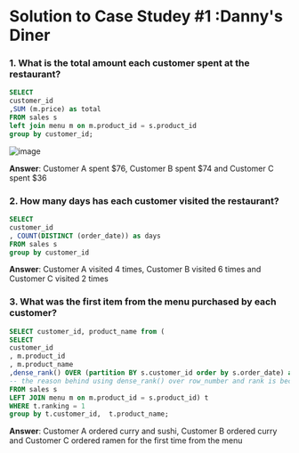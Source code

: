 
# Solution to Case Studey #1 :Danny's Diner 

### 1. What is the total amount each customer spent at the restaurant?

```sql 
SELECT 
customer_id
,SUM (m.price) as total
FROM sales s
left join menu m on m.product_id = s.product_id
group by customer_id;
```
![image](https://user-images.githubusercontent.com/80718915/152450993-b9d66580-32f6-4c57-823a-2b9fe9a1aacf.png)

**Answer**: Customer A spent $76, Customer B spent $74 and Customer C spent $36

### 2. How many days has each customer visited the restaurant?

```sql 
SELECT 
customer_id
, COUNT(DISTINCT (order_date)) as days
FROM sales s 
group by customer_id
```

**Answer**: Customer A visited 4 times, Customer B visited 6 times and Customer C visited 2 times


### 3. What was the first item from the menu purchased by each customer?

```sql
SELECT customer_id, product_name from (
SELECT 
customer_id
, m.product_id
, m.product_name
,dense_rank() OVER (partition BY s.customer_id order by s.order_date) as ranking 
-- the reason behind using dense_rank() over row_number and rank is because dense_rank assigns does not skip for similar values and it assigns the rank number to each row in a partition, in this case order.date
FROM sales s
LEFT JOIN menu m on m.product_id = s.product_id) t
WHERE t.ranking = 1
group by t.customer_id,  t.product_name;
```

**Answer**: Customer A ordered curry and sushi, Customer B ordered curry and Customer C ordered ramen for the first time from the menu

